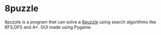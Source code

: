 # 8puzzle
8puzzle is a program that can solve a [8puzzle](https://www.d.umn.edu/~jrichar4/8puz.html) using search algorithms like BFS,DFS and A*.
GUI made using Pygame.

